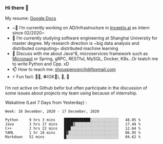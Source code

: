 ### Hi there 👋

My resume: [Google Docs](https://docs.google.com/document/d/1o7iQKDF-_HZUHg6cGiCSl6txrcuQ2tbQttHFFAUeRhc/edit?usp=sharing)

- ~🔭 I’m currently working on AD/Infrastructure in [Inceptio.ai](https://www.inceptio.ai/) as intern since 02/2020~
- 🌱 I’m currently studying software engineering at Shanghai University for master degree. My research direction is ~big data analysis and distributed computing~ distributed machine learning
- 💬 Discuss with me about Java^8, microservices framework such as [Micronaut](http://micronaut.io/) or Spring, gRPC, RESTful, MySQL, Docker, K8s...Or teatch me to write Python and Cpp. xD
- 📫 How to reach me: shouspencercjh@foxmail.com
- ⚡ Fun fact: 🚴‍♂️, ⚽(GK🥅), 🏓, 🏸

I’m not active on Github befor but often participate in the discussion of some issues about projects my team using because of internship.

Wakatime (Last 7 Days from Yesterday) :

<!--START_SECTION:waka-->
```text
Week: 10 December, 2020 - 17 December, 2020

Python     9 hrs 3 mins    ████████████░░░░░░░░░░░░░   48.05 % 
Java       3 hrs 17 mins   ████▒░░░░░░░░░░░░░░░░░░░░   17.44 % 
C++        2 hrs 22 mins   ███░░░░░░░░░░░░░░░░░░░░░░   12.64 % 
YAML       1 hr 18 mins    █▓░░░░░░░░░░░░░░░░░░░░░░░   06.95 % 
Markdown   52 mins         █░░░░░░░░░░░░░░░░░░░░░░░░   04.62 % 
```
<!--END_SECTION:waka-->

